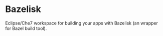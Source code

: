 # Bazelisk

Eclipse/Che7 workspace for building your apps with Bazelisk (an wrapper for Bazel build tool).
